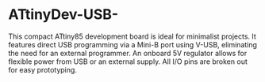 # ATtinyDev-USB-
This compact ATtiny85 development board is ideal for minimalist projects. It features direct USB programming via a Mini-B port using V-USB, eliminating the need for an external programmer. An onboard 5V regulator allows for flexible power from USB or an external supply. All I/O pins are broken out for easy prototyping.

